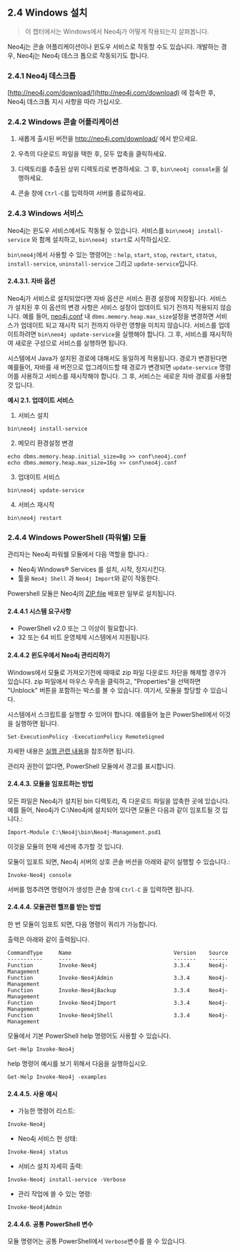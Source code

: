 
## 2.4 Windows 설치

> 이 챕터에서는 Windows에서 Neo4j가 어떻게 작용되는지 살펴봅니다. 

Neo4j는 콘솔 어플리케이션이나 윈도우 서비스로 작동할 수도 있습니다. 
개발하는 경우, Neo4j는 Neo4j 데스크 톱으로 작동되기도 합니다.


### 2.4.1 Neo4j 데스크톱 

[http://neo4j.com/download/](http://neo4j.com/download) 에 접속한 후, 
Neo4j 데스크톱 지시 사항을 따라 가십시오.


### 2.4.2 Windows 콘솔 어플리케이션

   1. 새롭게 출시된 버전을  http://neo4j.com/download/ 에서 받으세요.

   2. 우측의 다운로드 파일을 택한 후, 모두 압축을 클릭하세요.

   3. 디렉토리를 추출된 상위 디렉토리로 변경하세요. 
      그 후,  ```bin\neo4j console```을 실행하세요.


   4. 콘솔 창에 ```Ctrl-C```를 입력하여 서버를 종료하세요.


### 2.4.3 Windows 서비스

Neo4j는 윈도우 서비스에서도 작동될 수 있습니다. 서비스를 ```bin\neo4j install-service``` 와 함께 설치하고, ```bin\neo4j start```로 시작하십시오.

```bin\neo4j```에서 사용할 수 있는 명령어는 : ```help```, ```start```, ```stop```, ```restart```, ```status```, ```install-service```, ```uninstall-service``` 그리고 ```update-service```입니다. 

#### 2.4.3.1. 자바 옵션

Neo4j가 서비스로 설치되었다면 자바 옵션은 서비스 환경 설정에 저장됩니다. 서비스가 설치된 후 이 옵션의 변경 사항은 서비스 설정이 업데이트 되기 전까지 적용되지 않습니다. 예를 들어, [neo4j.conf](../configuration/file-locations.md) 내 ```dbms.memory.heap.max_size```설정을 변경하면 서비스가 업데이트 되고 재시작 되기 전까지 아무런 영향을 미치지 않습니다. 서비스를 업데이트하려면 ```bin\neo4j update-service```을 실행해야 합니다. 그 후, 서비스를 재시작하여 새로운 구성으로 서비스를 실행하면 됩니다. 

시스템에서 Java가 설치된 경로에 대해서도 동일하게 적용됩니다. 경로가 변경된다면 예를들어, 자바를 새 버전으로 업그레이드할 때 경로가 변경되면 ```update-service``` 명령어를 사용하고 서비스를 재시작해야 합니다. 그 후, 서비스는 새로운 자바 경로를 사용할 것 입니다. 

**예시 2.1. 업데이트 서비스**

1. 서비스 설치 
```
bin\neo4j install-service

```

2. 메모리 환경설정 변경
```
echo dbms.memory.heap.initial_size=8g >> conf\neo4j.conf
echo dbms.memory.heap.max_size=16g >> conf\neo4j.conf
```

3. 업데이트 서비스
```
bin\neo4j update-service
```

4. 서비스 재시작
```
bin\neo4j restart
```

### 2.4.4 Windows PowerShell (파워쉘) 모듈

관리자는 Neo4j 파워쉘 모듈에서 다음 역할을 합니다.:

+ Neo4j Windows® Services 를 설치, 시작, 정지시킨다.
+ 툴을 ```Neo4j Shell``` 과 ```Neo4j Import```와 같이 작동한다.

Powershell 모듈은 Neo4j의 [ZIP file](https://neo4j.com/download/) 배포판 일부로 설치됩니다. 


#### 2.4.4.1 시스템 요구사항

+ PowerShell v2.0 또는 그 이상이 필요합니다.
+ 32 또는 64 비트 운영체제 시스템에서 지원됩니다. 

#### 2.4.4.2 윈도우에서 Neo4j 관리리하기

Windows에서 모듈로 가져오기전에 때때로 zip 파일 다운로드 차단을 해제할 경우가 있습니다. zip 파일에서 마우스 우측을 클릭하고, "Properties"을 선택하면 "Unblock" 버튼을 포함하는 박스를 볼 수 있습니다. 여기서, 모듈을 할당할 수 있습니다.

시스템에서 스크립트를 실행할 수 있어야 합니다. 예를들어 높은 PowerShell에서 이것을 실행하면 됩니다. 

```Set-ExecutionPolicy -ExecutionPolicy RemoteSigned```

자세한 내용은 [실행 관련 내용]("https://docs.microsoft.com/ko-kr/powershell/module/microsoft.powershell.core/about/about_execution_policies?view=powershell-6&viewFallbackFrom=powershell-Microsoft.PowerShell.Core")을 참조하면 됩니다. 

관리자 권한이 없다면, PowerShell 모듈에서 경고를 표시합니다. 

#### 2.4.4.3. 모듈을 임포트하는 방법

모든 파일은 Neo4j가 설치된 bin 디렉토리, 즉 다운로드 파일을 압축한 곳에 있습니다. 예를 들어, Neo4j가 C:\Neo4j에 설치되어 있다면 모듈은 다음과 같이 임포트될 것 입니다.:

```
Import-Module C:\Neo4j\bin\Neo4j-Management.psd1
```

이것을 모듈의 현재 세션에 추가할 것 입니다. 

모듈이 임포트 되면, Neo4j 서버의 상호 콘솔 버션을 아래와 같이 실행할 수 있습니다.:

```
Invoke-Neo4j console
```

서버를 멈추려면 명령어가 생성한 콘솔 창에 ```Ctrl-C``` 을 입력하면 됩니다. 


#### 2.4.4.4. 모듈관련 헬프를 받는 방법

한 번 모듈이 임포트 되면, 다음 명령이 쿼리가 가능합니다. 

출력은 아래와 같이 출력됩니다. 

```
CommandType     Name                                Version    Source
-----------     ----                                -------    ------
Function        Invoke-Neo4j                        3.3.4      Neo4j-Management
Function        Invoke-Neo4jAdmin                   3.3.4      Neo4j-Management
Function        Invoke-Neo4jBackup                  3.3.4      Neo4j-Management
Function        Invoke-Neo4jImport                  3.3.4      Neo4j-Management
Function        Invoke-Neo4jShell                   3.3.4      Neo4j-Management
```

모듈에서 기본 PowerShell help 명령어도 사용할 수 있습니다. 

```
Get-Help Invoke-Neo4j
```

help 명령어 예시를 보기 위해서 다음을 실행하십시오.

```
Get-Help Invoke-Neo4j -examples
```

#### 2.4.4.5. 사용 예시

+ 가능한 명령어 리스트:

```
Invoke-Neo4j
```

+ Neo4j 서비스 현 상태:

```
Invoke-Neo4j status
```

+ 서비스 설치 자세히 출력:

```
Invoke-Neo4j install-service -Verbose
```

+ 관리 작업에 쓸 수 있는 명령:

```
Invoke-Neo4jAdmin
```


#### 2.4.4.6. 공통 PowerShell 변수

모듈 명령어는 공통 PowerShell에서 ```Verbose```변수를 쓸 수 있습니다. 
